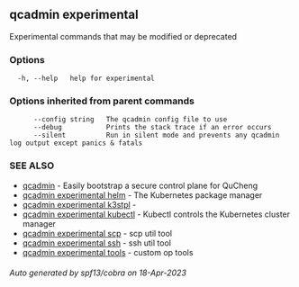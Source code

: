 ## qcadmin experimental

Experimental commands that may be modified or deprecated

### Options

```
  -h, --help   help for experimental
```

### Options inherited from parent commands

```
      --config string   The qcadmin config file to use
      --debug           Prints the stack trace if an error occurs
      --silent          Run in silent mode and prevents any qcadmin log output except panics & fatals
```

### SEE ALSO

* [qcadmin](qcadmin.md)	 - Easily bootstrap a secure control plane for QuCheng
* [qcadmin experimental helm](qcadmin_experimental_helm.md)	 - The Kubernetes package manager
* [qcadmin experimental k3stpl](qcadmin_experimental_k3stpl.md)	 - 
* [qcadmin experimental kubectl](qcadmin_experimental_kubectl.md)	 - Kubectl controls the Kubernetes cluster manager
* [qcadmin experimental scp](qcadmin_experimental_scp.md)	 - scp util tool
* [qcadmin experimental ssh](qcadmin_experimental_ssh.md)	 - ssh util tool
* [qcadmin experimental tools](qcadmin_experimental_tools.md)	 - custom op tools

###### Auto generated by spf13/cobra on 18-Apr-2023
